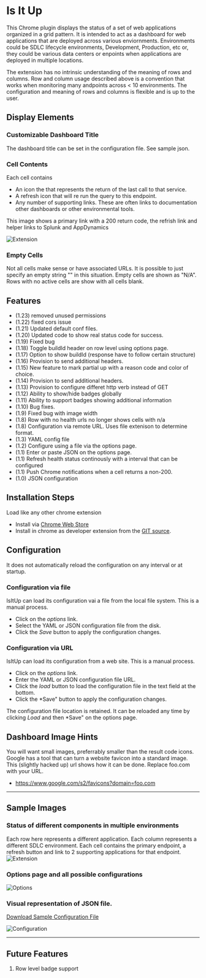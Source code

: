 # Is It Up

This Chrome plugin displays the status of a set of web applications organized in a grid pattern.
It is intended to act as a dashboard for web applications that are deployed across various enviornments.
Environments could be SDLC lifecycle environments, Development, Production, etc or,
they could be various data centers or enpoints when applications are deployed in multiple locations.

The extension has no intrinsic understanding of the meaning of rows and columns.
Row and column usage described above is a convention that works when monitoring many andpoints across < 10 environments.
The configuration and meaning of rows and columns is flexible and is up to the user.

## Display Elements

### Customizable Dashboard Title

The dashboard title can be set in the configuration file. See sample json.

### Cell Contents

Each cell contains

- An icon the that represents the return of the last call to that service.
- A refresh icon that will re run the query to this endpoint.
- Any number of supporting links. These are often links to documentation other dashboards or other environmental tools.

This image shows a primary link with a 200 return code, the refrish link and helper links to Splunk and AppDynamics

![Extension](https://github.com/NaveenGurram/IsItUp/blob/master/screenshots/IndividualCell.jpg?raw=true "Extension")

### Empty Cells

Not all cells make sense or have associated URLs. It is possible to just specify an empty string "" in this situation.
Empty cells are shown as "N/A".
Rows with no active cells are show with all cells blank.

## Features

- (1.23) removed unused permissions
- (1.22) fixed cors issue
- (1.21) Updated default conf files.
- (1.20) Updated code to show real status code for success.
- (1.19) Fixed bug
- (1.18) Toggle buildId header on row level using options page.
- (1.17) Option to show buildId (response have to follow certain structure)
- (1.16) Provision to send additional headers.
- (1.15) New feature to mark partial up with a reason code and color of choice.
- (1.14) Provision to send additional headers.
- (1.13) Provision to configure differet http verb instead of GET
- (1.12) Ability to show/hide badges globally
- (1.11) Ability to support badges showing additional information
- (1.10) Bug fixes.
- (1.9) Fixed bug with image width
- (1.8) Row with no health urls no longer shows cells with n/a
- (1.8) Configuration via remote URL. Uses file extenison to determine format.
- (1.3) YAML config file
- (1.2) Configure using a file via the options page.
- (1.1) Enter or paste JSON on the options page.
- (1.1) Refresh health status continously with a interval that can be configured
- (1.1) Push Chrome notifications when a cell returns a non-200.
- (1.0) JSON configuration

## Installation Steps

Load like any other chrome extension

- Install via [Chrome Web Store](https://chrome.google.com/webstore/search/isitup?hl=en "IsItUp")
- Install in chrome as developer extension from the [GIT source](https://github.com/NaveenGurram/IsItUp "GitHub").

## Configuration

It does not automatically reload the configuration on any interval or at startup.

### Configuration via file

IsItUp can load its configuration vai a file from the local file system. This is a manual process.

- Click on the _options_ link.
- Select the YAML or JSON configuration file from the disk.
- Click the _Save_ button to apply the configuration changes.

### Configuration via URL

IsItUp can load its configuration from a web site. This is a manual process.

- Click on the _options_ link.
- Enter the YAML or JSON configuration file URL.
- Click the _load_ button to load the configuration file in the text field at the bottom.
- Click the \*Save" button to apply the configuration changes.

The configuration file location is retained. It can be reloaded any time by clicking _Load_ and then \*Save" on the options page.

## Dashboard Image Hints

You will want small images, preferrably smaller than the result code icons.  
Google has a tool that can turn a website favicon into a standard image.
This (slightly hacked up) url shows how it can be done. Replace foo.com with your URL.

- https://www.google.com/s2/favicons?domain=foo.com

---

## Sample Images

### Status of different components in multiple environments

Each row here represents a different application. Each column represents a different SDLC environment.
Each cell contains the primary endpoint, a refresh button and link to 2 supporting applications for that endpoint.
![Extension](https://github.com/NaveenGurram/IsItUp/blob/master/screenshots/Extension.png?raw=true "Extension")

### Options page and all possible configurations

![Options](https://github.com/NaveenGurram/IsItUp/blob/master/screenshots/Options.png?raw=true "Options Page")

### Visual representation of JSON file.

[Download Sample Configuration File](./conf/defaultConf.json)

![Configuration](https://github.com/NaveenGurram/IsItUp/blob/master/screenshots/ConfigurationJson.png?raw=true "Configuration Json Visual Representation")

---

## Future Features

1. Row level badge support
